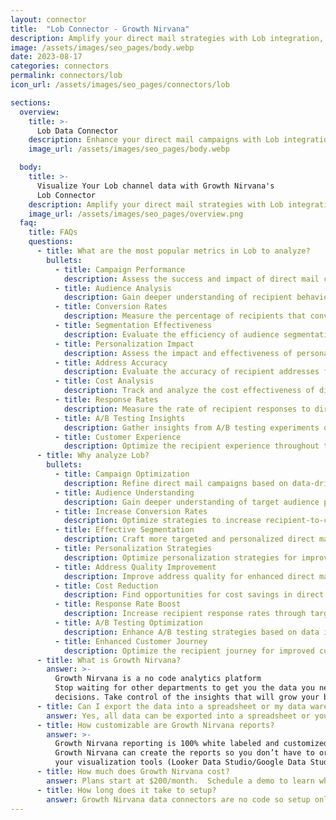 ```yaml
---
layout: connector
title:  "Lob Connector - Growth Nirvana"
description: Amplify your direct mail strategies with Lob integration, gaining actionable insights from campaign data analysis.
image: /assets/images/seo_pages/body.webp
date: 2023-08-17
categories: connectors
permalink: connectors/lob
icon_url: /assets/images/seo_pages/connectors/lob

sections:
  overview:
    title: >-
      Lob Data Connector
    description: Enhance your direct mail campaigns with Lob integration. Seamlessly merge marketing data, unlocking insights that shape campaign strategies, audience analysis, and operational excellence.
    image_url: /assets/images/seo_pages/body.webp

  body:
    title: >-
      Visualize Your Lob channel data with Growth Nirvana's
      Lob Connector
    description: Amplify your direct mail strategies with Lob integration, gaining actionable insights from campaign data analysis.
    image_url: /assets/images/seo_pages/overview.png
  faq:
    title: FAQs
    questions:
      - title: What are the most popular metrics in Lob to analyze?
        bullets:
          - title: Campaign Performance
            description: Assess the success and impact of direct mail campaigns.
          - title: Audience Analysis
            description: Gain deeper understanding of recipient behavior and preferences.
          - title: Conversion Rates
            description: Measure the percentage of recipients that convert into customers.
          - title: Segmentation Effectiveness
            description: Evaluate the efficiency of audience segmentation strategies.
          - title: Personalization Impact
            description: Assess the impact and effectiveness of personalized direct mail.
          - title: Address Accuracy
            description: Evaluate the accuracy of recipient addresses for improved deliverability.
          - title: Cost Analysis
            description: Track and analyze the cost effectiveness of direct mail campaigns.
          - title: Response Rates
            description: Measure the rate of recipient responses to direct mail campaigns.
          - title: A/B Testing Insights
            description: Gather insights from A/B testing experiments on direct mail campaigns.
          - title: Customer Experience
            description: Optimize the recipient experience throughout the direct mail journey.
      - title: Why analyze Lob?
        bullets:
          - title: Campaign Optimization
            description: Refine direct mail campaigns based on data-driven insights.
          - title: Audience Understanding
            description: Gain deeper understanding of target audience preferences and needs.
          - title: Increase Conversion Rates
            description: Optimize strategies to increase recipient-to-customer conversion rates.
          - title: Effective Segmentation
            description: Craft more targeted and personalized direct mail campaigns.
          - title: Personalization Strategies
            description: Optimize personalization strategies for improved recipient engagement.
          - title: Address Quality Improvement
            description: Improve address quality for enhanced direct mail deliverability.
          - title: Cost Reduction
            description: Find opportunities for cost savings in direct mail campaigns.
          - title: Response Rate Boost
            description: Increase recipient response rates through targeted direct mail tactics.
          - title: A/B Testing Optimization
            description: Enhance A/B testing strategies based on data insights.
          - title: Enhanced Customer Journey
            description: Optimize the recipient journey for improved customer experiences.
      - title: What is Growth Nirvana?
        answer: >-
          Growth Nirvana is a no code analytics platform 
          Stop waiting for other departments to get you the data you need to make critical business 
          decisions. Take control of the insights that will grow your business.
      - title: Can I export the data into a spreadsheet or my data warehouse?
        answer: Yes, all data can be exported into a spreadsheet or your data warehouse (Google BigQuery, AWS, Snowflake, Azure, etc)
      - title: How customizable are Growth Nirvana reports?
        answer: >-
          Growth Nirvana reporting is 100% white labeled and customized to your specifications.
          Growth Nirvana can create the reports so you don’t have to or you can connect
          your visualization tools (Looker Data Studio/Google Data Studio, Tableau, PowerBI, etc) to Growth Nirvana.
      - title: How much does Growth Nirvana cost?
        answer: Plans start at $200/month.  Schedule a demo to learn what plan is best for you.
      - title: How long does it take to setup?
        answer: Growth Nirvana data connectors are no code so setup only requires a few clicks.
---
```

